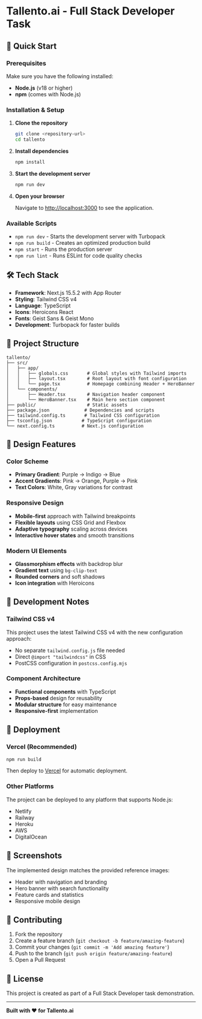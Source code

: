 # Tallento.ai - Full Stack Developer Task


## 🚀 Quick Start

### Prerequisites

Make sure you have the following installed:
- **Node.js** (v18 or higher)
- **npm** (comes with Node.js)

### Installation & Setup

1. **Clone the repository**
   ```bash
   git clone <repository-url>
   cd tallento
   ```

2. **Install dependencies**
   ```bash
   npm install
   ```

3. **Start the development server**
   ```bash
   npm run dev
   ```

4. **Open your browser**
   
   Navigate to [http://localhost:3000](http://localhost:3000) to see the application.

### Available Scripts

- `npm run dev` - Starts the development server with Turbopack
- `npm run build` - Creates an optimized production build
- `npm start` - Runs the production server
- `npm run lint` - Runs ESLint for code quality checks

## 🛠️ Tech Stack

- **Framework**: Next.js 15.5.2 with App Router
- **Styling**: Tailwind CSS v4
- **Language**: TypeScript
- **Icons**: Heroicons React
- **Fonts**: Geist Sans & Geist Mono
- **Development**: Turbopack for faster builds

## 📁 Project Structure

```
tallento/
├── src/
│   ├── app/
│   │   ├── globals.css       # Global styles with Tailwind imports
│   │   ├── layout.tsx        # Root layout with font configuration
│   │   └── page.tsx          # Homepage combining Header + HeroBanner
│   └── components/
│       ├── Header.tsx        # Navigation header component
│       └── HeroBanner.tsx    # Main hero section component
├── public/                   # Static assets
├── package.json             # Dependencies and scripts
├── tailwind.config.ts       # Tailwind CSS configuration
├── tsconfig.json           # TypeScript configuration
└── next.config.ts          # Next.js configuration
```

## 🎨 Design Features

### Color Scheme
- **Primary Gradient**: Purple → Indigo → Blue
- **Accent Gradients**: Pink → Orange, Purple → Pink
- **Text Colors**: White, Gray variations for contrast

### Responsive Design
- **Mobile-first** approach with Tailwind breakpoints
- **Flexible layouts** using CSS Grid and Flexbox
- **Adaptive typography** scaling across devices
- **Interactive hover states** and smooth transitions

### Modern UI Elements
- **Glassmorphism effects** with backdrop blur
- **Gradient text** using `bg-clip-text`
- **Rounded corners** and soft shadows
- **Icon integration** with Heroicons

## 🔧 Development Notes

### Tailwind CSS v4
This project uses the latest Tailwind CSS v4 with the new configuration approach:
- No separate `tailwind.config.js` file needed
- Direct `@import "tailwindcss"` in CSS
- PostCSS configuration in `postcss.config.mjs`

### Component Architecture
- **Functional components** with TypeScript
- **Props-based** design for reusability
- **Modular structure** for easy maintenance
- **Responsive-first** implementation

## 🚀 Deployment

### Vercel (Recommended)
```bash
npm run build
```
Then deploy to [Vercel](https://vercel.com) for automatic deployment.

### Other Platforms
The project can be deployed to any platform that supports Node.js:
- Netlify
- Railway
- Heroku
- AWS
- DigitalOcean

## 📸 Screenshots

The implemented design matches the provided reference images:
- Header with navigation and branding
- Hero banner with search functionality
- Feature cards and statistics
- Responsive mobile design

## 🤝 Contributing

1. Fork the repository
2. Create a feature branch (`git checkout -b feature/amazing-feature`)
3. Commit your changes (`git commit -m 'Add amazing feature'`)
4. Push to the branch (`git push origin feature/amazing-feature`)
5. Open a Pull Request

## 📄 License

This project is created as part of a Full Stack Developer task demonstration.

---

**Built with ❤️ for Tallento.ai**